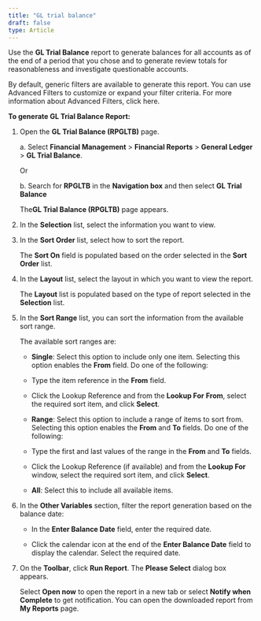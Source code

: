 ```yaml
---
title: "GL trial balance"
draft: false
type: Article
---
```


Use the **GL Trial Balance** report to generate balances for all accounts as of the end of a period that you chose and to generate review totals for reasonableness and investigate questionable accounts.

By default, generic filters are available to generate this report. You can use Advanced Filters to customize or expand your filter criteria. For more information about Advanced Filters, click here.

**To generate GL Trial Balance Report:**

1. Open the **GL Trial Balance (RPGLTB)** page.

    a. Select **Financial Management** > **Financial Reports** > **General Ledger** > **GL Trial Balance**.

    Or

    b. Search for **RPGLTB** in the **Navigation box** and then select **GL Trial Balance**

    The**GL Trial Balance (RPGLTB)** page appears.

2. In the **Selection** list, select the information you want to view.

3. In the **Sort Order** list, select how to sort the report.

    The **Sort On** field is populated based on the order selected in the **Sort Order** list.

4. In the **Layout** list, select the layout in which you want to view the report.

    The **Layout** list is populated based on the type of report selected in the **Selection** list.

5. In the **Sort Range** list, you can sort the information from the available sort range.

    The available sort ranges are:

    - **Single**: Select this option to include only one item. Selecting this option enables the **From** field. Do one of the following:

    - Type the item reference in the **From** field.

    - Click the Lookup Reference and from the **Lookup For** **From**, select the required sort item, and click **Select**.

    - **Range**: Select this option to include a range of items to sort from. Selecting this option enables the **From** and **To** fields. Do one of the following:

    - Type the first and last values of the range in the **From** and **To** fields.

    - Click the Lookup Reference (if available) and from the **Lookup For** window, select the required sort item, and click **Select**.

    - **All**: Select this to include all available items.

6. In the **Other Variables** section, filter the report generation based on the balance date:

    - In the **Enter Balance Date** field, enter the required date.

    - Click the calendar icon at the end of the **Enter Balance Date** field to display the calendar. Select the required date.

7. On the **Toolbar**, click **Run Report**. The **Please Select** dialog box appears.

    Select **Open now** to open the report in a new tab or select **Notify when Complete** to get notification. You can open the downloaded report from **My Reports** page.

​